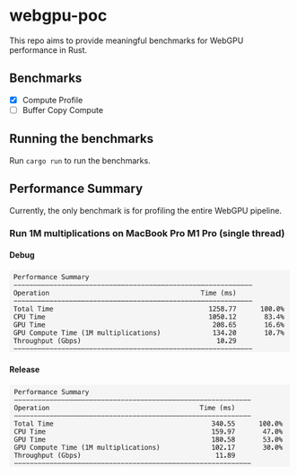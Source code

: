 # webgpu-poc

This repo aims to provide meaningful benchmarks for WebGPU performance in Rust.

## Benchmarks

- [x] Compute Profile
- [ ] Buffer Copy Compute

## Running the benchmarks

Run `cargo run` to run the benchmarks.

## Performance Summary

Currently, the only benchmark is for profiling the entire WebGPU pipeline.

### Run 1M multiplications on MacBook Pro M1 Pro (single thread)

#### Debug

<img src="./assets/compute_profile_1m_multiplications_debug.png" alt="Performance chart showing compute profile benchmark results for 1M multiplications in debug mode" width="500"/>

#### Release

<img src="./assets/compute_profile_1m_multiplications_release.png" alt="Performance chart showing compute profile benchmark results for 1M multiplications in release mode" width="500"/>
